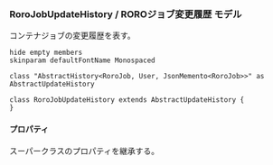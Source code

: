 ### RoroJobUpdateHistory / ROROジョブ変更履歴 モデル

コンテナジョブの変更履歴を表す。

```plantuml
hide empty members
skinparam defaultFontName Monospaced

class "AbstractHistory<RoroJob, User, JsonMemento<RoroJob>>" as AbstractUpdateHistory

class RoroJobUpdateHistory extends AbstractUpdateHistory {
}
```

#### プロパティ

スーパークラスのプロパティを継承する。
